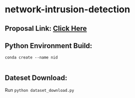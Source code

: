 # network-intrusion-detection
## Proposal Link: [Click Here](https://docs.google.com/document/d/10CiOGl0TJgXcdQpJvlX-LPI888gY0eiIWNNjamiiUXE/edit?usp=sharing)
## Python Environment Build:
```
conda create --name nid


```
## Dateset Download:
Run `python dataset_download.py`
